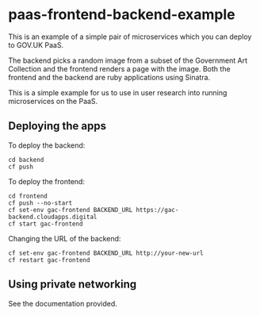 paas-frontend-backend-example
=============================

This is an example of a simple pair of microservices which you can deploy to GOV.UK PaaS.

The backend picks a random image from a subset of the Government Art Collection and the frontend renders a page with the image. Both the frontend and the backend are ruby applications using Sinatra.

This is a simple example for us to use in user research into running microservices on the PaaS.

Deploying the apps
------------------

To deploy the backend:

```
cd backend
cf push
```

To deploy the frontend:

```
cd frontend
cf push --no-start
cf set-env gac-frontend BACKEND_URL https://gac-backend.cloudapps.digital
cf start gac-frontend
```

Changing the URL of the backend:

```
cf set-env gac-frontend BACKEND_URL http://your-new-url
cf restart gac-frontend
```

Using private networking
------------------------

See the documentation provided.

